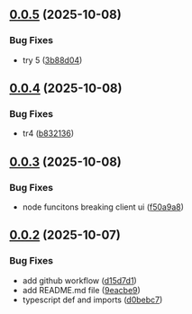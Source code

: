 ## [0.0.5](https://github.com/wowjob/wowjob-ui-tanstack/compare/v0.0.4...v0.0.5) (2025-10-08)


### Bug Fixes

* try 5 ([3b88d04](https://github.com/wowjob/wowjob-ui-tanstack/commit/3b88d04249c59e093468fe238aa29e4c0a7a8981))

## [0.0.4](https://github.com/wowjob/wowjob-ui-tanstack/compare/v0.0.3...v0.0.4) (2025-10-08)


### Bug Fixes

* tr4 ([b832136](https://github.com/wowjob/wowjob-ui-tanstack/commit/b8321361ddb6c60c245a631b51cebba064308452))

## [0.0.3](https://github.com/wowjob/wowjob-ui-tanstack/compare/v0.0.2...v0.0.3) (2025-10-08)


### Bug Fixes

* node funcitons breaking client ui ([f50a9a8](https://github.com/wowjob/wowjob-ui-tanstack/commit/f50a9a8af0afc5c6173beb6208029c5da6e30a1c))

## [0.0.2](https://github.com/wowjob/wowjob-ui-tanstack/compare/v0.0.1...v0.0.2) (2025-10-07)


### Bug Fixes

* add github workflow ([d15d7d1](https://github.com/wowjob/wowjob-ui-tanstack/commit/d15d7d101b159b9eab334e56d1df4a2ac8a8b445))
* add README.md file ([9eacbe9](https://github.com/wowjob/wowjob-ui-tanstack/commit/9eacbe9cd7f6277d9a7151cc2da1da584766abdb))
* typescript def and imports ([d0bebc7](https://github.com/wowjob/wowjob-ui-tanstack/commit/d0bebc75f6c67edc64a501cef0606efdea04d9cd))
